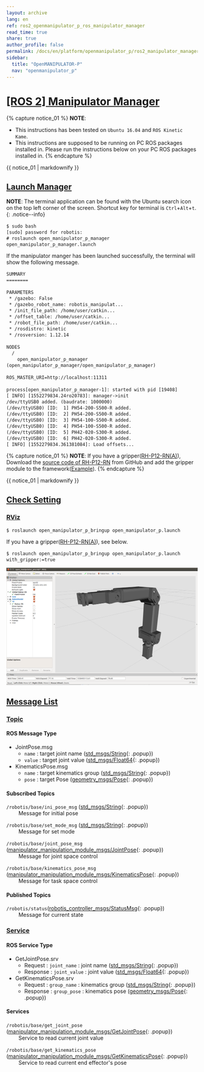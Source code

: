 ```yaml
---
layout: archive
lang: en
ref: ros2_openmanipulator_p_ros_manipulator_manager
read_time: true
share: true
author_profile: false
permalink: /docs/en/platform/openmanipulator_p/ros2_manipulator_manager/
sidebar:
  title: "OpenMANIPULATOR-P"
  nav: "openmanipulator_p"
---
```


# [[ROS 2] Manipulator Manager](#ros-manipulator-manager)

{% capture notice_01 %}
**NOTE**:
- This instructions has been tested on `Ubuntu 16.04` and `ROS Kinetic Kame`.
- This instructions are supposed to be running on PC ROS packages installed in. Please run the instructions below on your PC ROS packages installed in.
{% endcapture %}
<div class="notice--info">{{ notice_01 | markdownify }}</div>

## [Launch Manager](#launch-manager)

**NOTE**: The terminal application can be found with the Ubuntu search icon on the top left corner of the screen. Shortcut key for terminal is `Ctrl`+`Alt`+`t`.
{: .notice--info}

```
$ sudo bash
[sudo] password for robotis:   
# roslaunch open_manipulator_p_manager open_manipulator_p_manager.launch   
```

If the manipulator manger has been launched successfully, the terminal will show the following message.

```
SUMMARY
========

PARAMETERS
 * /gazebo: False
 * /gazebo_robot_name: robotis_manipulat...
 * /init_file_path: /home/user/catkin...
 * /offset_table: /home/user/catkin...
 * /robot_file_path: /home/user/catkin...
 * /rosdistro: kinetic
 * /rosversion: 1.12.14

NODES
  /
    open_manipulator_p_manager (open_manipulator_p_manager/open_manipulator_p_manager)

ROS_MASTER_URI=http://localhost:11311

process[open_manipulator_p_manager-1]: started with pid [19408]
[ INFO] [1552279834.24ro20783]: manager->init
/dev/ttyUSB0 added. (baudrate: 1000000)
(/dev/ttyUSB0) [ID:  1] PH54-200-S500-R added.
(/dev/ttyUSB0) [ID:  2] PH54-200-S500-R added.
(/dev/ttyUSB0) [ID:  3] PH54-100-S500-R added.
(/dev/ttyUSB0) [ID:  4] PH54-100-S500-R added.
(/dev/ttyUSB0) [ID:  5] PH42-020-S300-R added.
(/dev/ttyUSB0) [ID:  6] PH42-020-S300-R added.
[ INFO] [1552279834.361381084]: Load offsets...
```

{% capture notice_01 %}
**NOTE**:
If you have a gripper([RH-P12-RN(A)](/docs/en/platform/rh_p12_rna/)), Download the [source code of RH-P12-RN](https://github.com/ROBOTIS-GIT/RH-P12-RN.git) from GitHub and add the gripper module to the framework([Example](http://emanual.robotis.com/docs/en/software/robotis_framework_packages/tutorials/#tutorials)).
{% endcapture %}
<div class="notice--info">{{ notice_01 | markdownify }}</div>



## [Check Setting](#check-setting)
### [RViz](#rviz)
```
$ roslaunch open_manipulator_p_bringup open_manipulator_p.launch
```

If you have a gripper([RH-P12-RN(A)](/docs/en/platform/rh_p12_rna/)), see below.
```
$ roslaunch open_manipulator_p_bringup open_manipulator_p.launch with_gripper:=true
```
![](/assets/images/platform/openmanipulator_p/rviz.png)

## [Message List](#message-list)
### [Topic](#topic)

#### ROS Message Type
* JointPose.msg   
  * `name` : target joint name ([std_msgs/String]{: .popup})    
  * `value` : target joint value ([std_msgs/Float64]{: .popup})    
* KinematicsPose.msg    
  * `name` : target kinematics group ([std_msgs/String]{: .popup})    
  * `pose` : target Pose ([geometry_msgs/Pose]{: .popup})   

#### Subscribed Topics
`/robotis/base/ini_pose_msg` ([std_msgs/String]{: .popup})    
&emsp;&emsp; Message for initial pose

`/robotis/base/set_mode_msg` ([std_msgs/String]{: .popup})    
&emsp;&emsp; Message for set mode

`/robotis/base/joint_pose_msg` ([manipulator_manipulation_module_msgs/JointPose]{: .popup})   
&emsp;&emsp; Message for joint space control

`/robotis/base/kinematics_pose_msg` ([manipulator_manipulation_module_msgs/KinematicsPose]{: .popup})   
&emsp;&emsp; Message for task space control

#### Published Topics
`/robotis/status`([robotis_controller_msgs/StatusMsg]{: .popup})    
&emsp;&emsp; Message for current state


### [Service](#service)

#### ROS Service Type   
* GetJointPose.srv   
  * Request : `joint_name` : joint name ([std_msgs/String]{: .popup})   
  * Response : `joint_value` : joint value ([std_msgs/Float64]{: .popup})   
* GetKinematicsPose.srv     
  * Request : `group_name` : kinematics group ([std_msgs/String]{: .popup})   
  * Response : `group_pose` : kinematics pose ([geometry_msgs/Pose]{: .popup})   

#### Services
`/robotis/base/get_joint_pose` ([manipulator_manipulation_module_msgs/GetJointPose]{: .popup})   
&emsp;&emsp; Service to read current joint value

`/robotis/base/get_kinematics_pose` ([manipulator_manipulation_module_msgs/GetKinematicsPose]{: .popup})   
&emsp;&emsp; Service to read current end effector's pose

[BOM]: /docs/en/popup/turtlbot3_bom/
[std_msgs/String]: /docs/en/popup/std_msgs_string/
[std_msgs/Float64]: /docs/en/popup/std_msgs_Float64_msg/
[geometry_msgs/Pose]: /docs/en/popup/geometry_msgs_Pose_msg/
[robotis_controller_msgs/StatusMsg]: /docs/en/popup/StatusMsg.msg/
[manipulator_manipulation_module_msgs/JointPose]: /docs/en/popup/JointPose.msg/
[manipulator_manipulation_module_msgs/KinematicsPose]: /docs/en/popup/KinematicsPose.msg/
[manipulator_manipulation_module_msgs/GetJointPose]: /docs/en/popup/GetJointPose.srv/
[manipulator_manipulation_module_msgs/GetKinematicsPose]: /docs/en/popup/GetKinematicsPose.srv/
